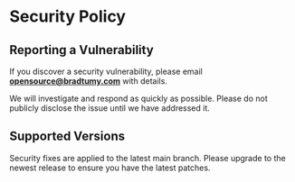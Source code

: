 # Security Policy

## Reporting a Vulnerability

If you discover a security vulnerability, please email **opensource@bradtumy.com** with details.

We will investigate and respond as quickly as possible. Please do not publicly disclose the issue until we have addressed it.

## Supported Versions

Security fixes are applied to the latest main branch. Please upgrade to the newest release to ensure you have the latest patches.

